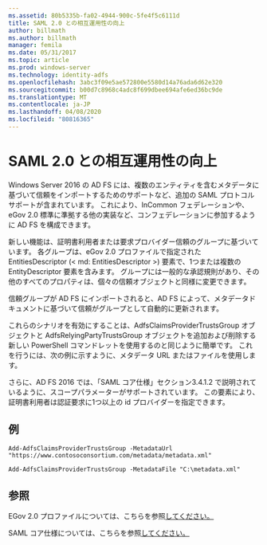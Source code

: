 ```yaml
---
ms.assetid: 80b5335b-fa02-4944-900c-5fe4f5c6111d
title: SAML 2.0 との相互運用性の向上
author: billmath
ms.author: billmath
manager: femila
ms.date: 05/31/2017
ms.topic: article
ms.prod: windows-server
ms.technology: identity-adfs
ms.openlocfilehash: 3abc3f09e5ae572800e5580d14a76ada6d62e320
ms.sourcegitcommit: b00d7c8968c4adc8f699dbee694afe6ed36bc9de
ms.translationtype: MT
ms.contentlocale: ja-JP
ms.lasthandoff: 04/08/2020
ms.locfileid: "80816365"
---
```

# <a name="improved-interoperability-with-saml-20"></a>SAML 2.0 との相互運用性の向上



  
Windows Server 2016 の AD FS には、複数のエンティティを含むメタデータに基づいて信頼をインポートするためのサポートなど、追加の SAML プロトコルサポートが含まれています。  これにより、InCommon フェデレーションや、eGov 2.0 標準に準拠する他の実装など、コンフェデレーションに参加するように AD FS を構成できます。   
  
新しい機能は、証明書利用者または要求プロバイダー信頼のグループに基づいています。 各グループは、eGov 2.0 プロファイルで指定された EntitiesDescriptor (< md: EntitiesDescriptor >) 要素で、1つまたは複数の EntityDescriptor 要素を含みます。  グループには一般的な承認規則があり、その他のすべてのプロパティは、個々の信頼オブジェクトと同様に変更できます。  
  
信頼グループが AD FS にインポートされると、AD FS によって、メタデータドキュメントに基づいて信頼がグループとして自動的に更新されます。  
  
これらのシナリオを有効にすることは、AdfsClaimsProviderTrustsGroup オブジェクトと AdfsRelyingPartyTrustsGroup オブジェクトを追加および削除する新しい PowerShell コマンドレットを使用するのと同じように簡単です。 これを行うには、次の例に示すように、メタデータ URL またはファイルを使用します。  
  
さらに、AD FS 2016 では、「SAML コア仕様」セクション3.4.1.2 で説明されているように、スコープパラメーターがサポートされています。 この要素により、証明書利用者は認証要求に1つ以上の id プロバイダーを指定できます。  
  
## <a name="examples"></a>例  
  
```  
Add-AdfsClaimsProviderTrustsGroup -MetadataUrl "https://www.contosoconsortium.com/metadata/metadata.xml"   
```  
  
  
  
```  
Add-AdfsClaimsProviderTrustsGroup -MetadataFile "C:\metadata.xml"   
```  
  
## <a name="references"></a>参照  
  
EGov 2.0 プロファイルについては、こちらを参照[してください。](https://kantarainitiative.org/confluence/download/attachments/60817482/kantara-report-egov-saml2-profile-2.0.pdf?version=1&modificationDate=1345580916000&api=v2)  
  
SAML コア仕様については、こちらを参照[してください。](https://docs.oasis-open.org/security/saml/v2.0/saml-core-2.0-os.pdf)   


